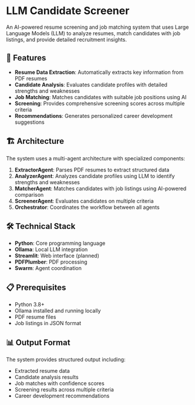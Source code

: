 # LLM Candidate Screener

An AI-powered resume screening and job matching system that uses Large Language Models (LLM) to analyze resumes, match candidates with job listings, and provide detailed recruitment insights.

## 🌟 Features

- **Resume Data Extraction**: Automatically extracts key information from PDF resumes
- **Candidate Analysis**: Evaluates candidate profiles with detailed strengths and weaknesses
- **Job Matching**: Matches candidates with suitable job positions using AI
- **Screening**: Provides comprehensive screening scores across multiple criteria
- **Recommendations**: Generates personalized career development suggestions

## 🏗️ Architecture

The system uses a multi-agent architecture with specialized components:

1. **ExtractorAgent**: Parses PDF resumes to extract structured data
2. **AnalyzerAgent**: Analyzes candidate profiles using LLM to identify strengths and weaknesses
3. **MatcherAgent**: Matches candidates with job listings using AI-powered comparison
4. **ScreenerAgent**: Evaluates candidates on multiple criteria
5. **Orchestrator**: Coordinates the workflow between all agents

## 🛠️ Technical Stack

- **Python**: Core programming language
- **Ollama**: Local LLM integration
- **Streamlit**: Web interface (planned)
- **PDFPlumber**: PDF processing
- **Swarm**: Agent coordination

## 📋 Prerequisites

- Python 3.8+
- Ollama installed and running locally
- PDF resume files
- Job listings in JSON format

## 📊 Output Format

The system provides structured output including:
- Extracted resume data
- Candidate analysis results
- Job matches with confidence scores
- Screening results across multiple criteria
- Career development recommendations
